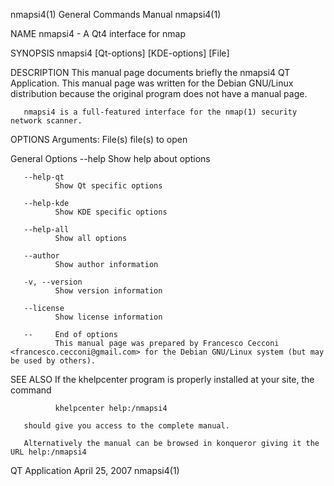 nmapsi4(1)                                                                        General Commands Manual                                                                       nmapsi4(1)

NAME
       nmapsi4 - A Qt4 interface for nmap

SYNOPSIS
       nmapsi4 [Qt-options] [KDE-options] [File]

DESCRIPTION
       This  manual  page  documents  briefly the nmapsi4 QT Application.  This manual page was written for the Debian GNU/Linux distribution because the original program does not have a
       manual page.

       nmapsi4 is a full-featured interface for the nmap(1) security network scanner.

OPTIONS
   Arguments:
       File(s)
              file(s) to open

   General Options
       --help Show help about options

       --help-qt
              Show Qt specific options

       --help-kde
              Show KDE specific options

       --help-all
              Show all options

       --author
              Show author information

       -v, --version
              Show version information

       --license
              Show license information

       --     End of options
              This manual page was prepared by Francesco Cecconi <francesco.cecconi@gmail.com> for the Debian GNU/Linux system (but may be used by others).

SEE ALSO
       If the khelpcenter program is properly installed at your site, the command

              khelpcenter help:/nmapsi4

       should give you access to the complete manual.

       Alternatively the manual can be browsed in konqueror giving it the URL help:/nmapsi4

QT Application                                                                        April 25, 2007                                                                            nmapsi4(1)

